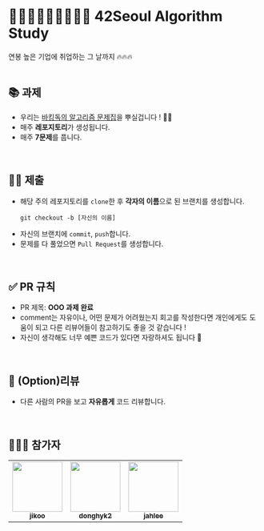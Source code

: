 # 🧑🏻‍💻👩🏻‍💻🧑🏻‍💻 42Seoul Algorithm Study
연봉 높은 기업에 취업하는 그 날까지 🔥🔥🔥
<br> <br>


## 📚 과제
- 우리는 [바킹독의 알고리즘 문제집](https://github.com/encrypted-def/basic-algo-lecture/blob/master/workbook.md)을 뿌실겁니다 ! **👊🏻**
- 매주 **레포지토리**가 생성됩니다.
- 매주 **7문제**를 풉니다.
<br>


## 🤲🏻 제출
- 해당 주의 레포지토리를 `clone`한 후 **각자의 이름**으로 된 브랜치를 생성합니다.
  ```
  git checkout -b [자신의 이름]
  ```
- 자신의 브랜치에 `commit`, `push`합니다.
- 문제를 다 풀었으면 `Pull Request`를 생성합니다.
<br>

## ✅ PR 규칙
- PR 제목: **OOO 과제 완료**
- comment는 자유이나, 어떤 문제가 어려웠는지 회고를 작성한다면 개인에게도 도움이 되고 다른 리뷰어들이 참고하기도 좋을 것 같습니다 !
- 자신이 생각해도 너무 예쁜 코드가 있다면 자랑하셔도 됩니다 🙂
<br>


## 💬 (Option)리뷰
- 다른 사람의 PR을 보고 **자유롭게** 코드 리뷰합니다.
<br>


## 👨‍👨‍👧 참가자
<table>
  <tr>
    <td align="center"><a href="https://github.com/noeyiz"><img src="https://avatars.githubusercontent.com/u/116897060?v=4?s=100" width="100px;" alt=""/><br /><sub><b>jikoo</b></sub></a><br /></td>
    <td align="center"><a href="https://github.com/donghyun1998"><img src="https://avatars.githubusercontent.com/u/81581828?v=4?s=100" width="100px;" alt=""/><br /><sub><b>donghyk2</b></sub></a><br /></td>
    <td align="center"><a href="https://github.com/SONGS4RI"><img src="https://avatars.githubusercontent.com/u/100538007?v=4?s=100" width="100px;" alt=""/><br /><sub><b>jahlee</b></sub></a><br /></td>
  </tr>
</table>
